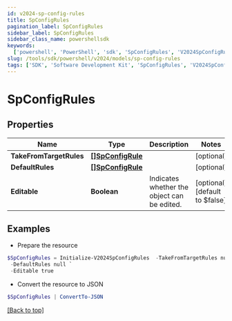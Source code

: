 ```yaml
---
id: v2024-sp-config-rules
title: SpConfigRules
pagination_label: SpConfigRules
sidebar_label: SpConfigRules
sidebar_class_name: powershellsdk
keywords:
  ['powershell', 'PowerShell', 'sdk', 'SpConfigRules', 'V2024SpConfigRules']
slug: /tools/sdk/powershell/v2024/models/sp-config-rules
tags: ['SDK', 'Software Development Kit', 'SpConfigRules', 'V2024SpConfigRules']
---
```


# SpConfigRules

## Properties

| Name | Type | Description | Notes |
| --- | --- | --- | --- |
| **TakeFromTargetRules** | [**[]SpConfigRule**](sp-config-rule) |  | [optional] |
| **DefaultRules** | [**[]SpConfigRule**](sp-config-rule) |  | [optional] |
| **Editable** | **Boolean** | Indicates whether the object can be edited. | [optional] [default to $false] |

## Examples

- Prepare the resource

```powershell
$SpConfigRules = Initialize-V2024SpConfigRules  -TakeFromTargetRules null `
 -DefaultRules null `
 -Editable true
```

- Convert the resource to JSON

```powershell
$SpConfigRules | ConvertTo-JSON
```

[[Back to top]](#)
